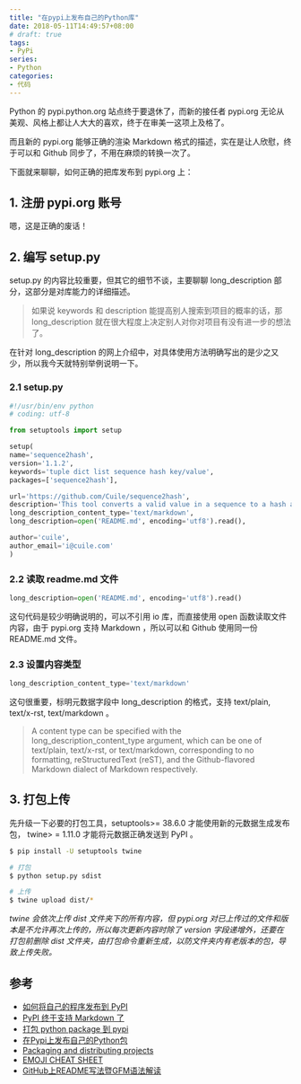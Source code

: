 ```yaml
---
title: "在pypi上发布自己的Python库"
date: 2018-05-11T14:49:57+08:00
# draft: true
tags: 
- PyPi
series:
- Python
categories:
- 代码
---
```


Python 的 pypi.python.org 站点终于要退休了，而新的接任者 pypi.org 无论从美观、风格上都让人大大的喜欢，终于在审美一这项上及格了。

而且新的 pypi.org 能够正确的渲染 Markdown 格式的描述，实在是让人欣慰，终于可以和 Github 同步了，不用在麻烦的转换一次了。

下面就来聊聊，如何正确的把库发布到 pypi.org 上：

## 1. 注册 pypi.org 账号

嗯，这是正确的废话！

## 2. 编写 setup.py

setup.py 的内容比较重要，但其它的细节不谈，主要聊聊 long_description 部分，这部分是对库能力的详细描述。

> 如果说 keywords 和 description 能提高别人搜索到项目的概率的话，那 long_description 就在很大程度上决定别人对你对项目有没有进一步的想法了。

在针对 long_description 的网上介绍中，对具体使用方法明确写出的是少之又少，所以我今天就特别举例说明一下。

### 2.1 setup.py

```python
#!/usr/bin/env python
# coding: utf-8

from setuptools import setup

setup(
name='sequence2hash',
version='1.1.2',
keywords='tuple dict list sequence hash key/value',
packages=['sequence2hash'],

url='https://github.com/Cuile/sequence2hash',
description='This tool converts a valid value in a sequence to a hash and contains a path to a valid value in the key field',
long_description_content_type='text/markdown',
long_description=open('README.md', encoding='utf8').read(),

author='cuile',
author_email='i@cuile.com'
)
```

### 2.2 读取 readme.md 文件

```python
long_description=open('README.md', encoding='utf8').read()
```

这句代码是较少明确说明的，可以不引用 io 库，而直接使用 open 函数读取文件内容，由于 pypi.org 支持 Markdown ，所以可以和 Github 使用同一份 README.md 文件。

### 2.3 设置内容类型

```python
long_description_content_type='text/markdown'

```

这句很重要，标明元数据字段中 long_description 的格式，支持 text/plain, text/x-rst, text/markdown 。

> A content type can be specified with the long_description_content_type argument, which can be one of text/plain, text/x-rst, or text/markdown, corresponding to no formatting, reStructuredText (reST), and the Github-flavored Markdown dialect of Markdown respectively.

## 3. 打包上传

先升级一下必要的打包工具，setuptools>= 38.6.0 才能使用新的元数据生成发布包， twine> = 1.11.0 才能将元数据正确发送到 PyPI 。

```bash
$ pip install -U setuptools twine

# 打包
$ python setup.py sdist

# 上传
$ twine upload dist/*
```

_twine 会依次上传 dist 文件夹下的所有内容，但 pypi.org 对已上传过的文件和版本是不允许再次上传的，所以每次更新内容时除了 version 字段递增外，还要在打包前删除 dist 文件夹，由打包命令重新生成，以防文件夹内有老版本的包，导致上传失败。_

## 参考
- [如何将自己的程序发布到 PyPI](https://zhuanlan.zhihu.com/p/26159930)
- [PyPI 终于支持 Markdown 了](https://zhuanlan.zhihu.com/p/34853707)
- [打包 python package 到 pypi](http://litaotao.github.io/submit-push-package-to-pypi)
- [在Pypi上发布自己的Python包](https://www.jianshu.com/p/e9ec8666decc)
- [Packaging and distributing projects](https://packaging.python.org/tutorials/distributing-packages/#description)
- [EMOJI CHEAT SHEET](https://www.webpagefx.com/tools/emoji-cheat-sheet/)
- [GitHub上README写法暨GFM语法解读](https://blog.csdn.net/guodongxiaren/article/details/23690801)